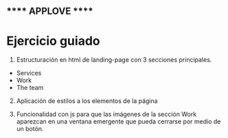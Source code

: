 ## **** APPLOVE ****

# Ejercicio guiado

1. Estructuración en html de landing-page con 3 secciones principales.
  * Services
  * Work
  * The team
  
2. Aplicación de estilos a los elementos de la página

3. Funcionalidad con js para que las imágenes de la sección Work aparezcan en una ventana emergente que pueda cerrarse por medio de un botón.